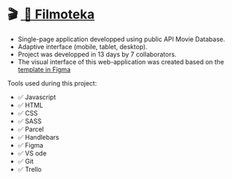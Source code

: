 # :clapper: <a href="https://annasabbagh.github.io/filmoteka/" target="_blank"><img src="" alt=""/> :movie_camera: Filmoteka</a>

* Single-page application developped using public API Movie Database.
* Adaptive interface (mobile, tablet, desktop).
* Project was developped in 13 days by 7 collaborators.
* The visual interface of this web-application was created based on the [template in Figma](https://www.figma.com/file/lA5plQSUEbIKOSJHfuPpXO/Filmoteka?node-id=0%3A1)


Tools used during this project:
- :white_check_mark:  Javascript
- :white_check_mark:  HTML
- :white_check_mark:  CSS
- :white_check_mark:  SASS
- :white_check_mark:  Parcel
- :white_check_mark:  Handlebars
- :white_check_mark:  Figma
- :white_check_mark:  VS ode
- :white_check_mark:  Git
- :white_check_mark:  Trello


